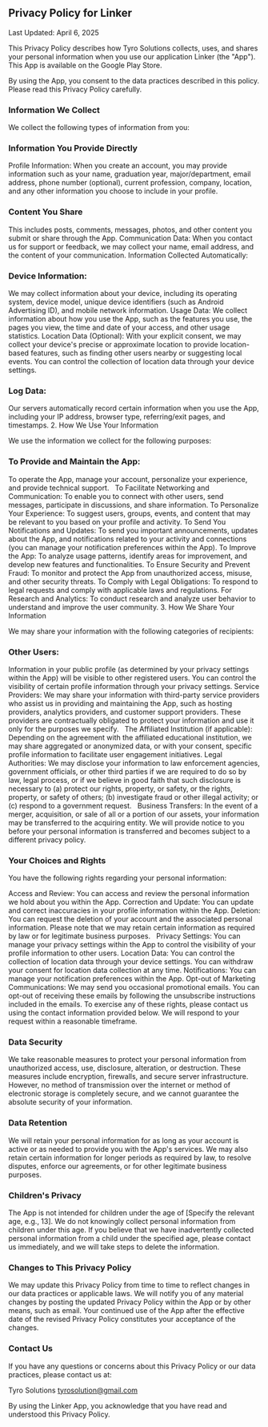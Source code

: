 Privacy Policy for Linker
-----------------------
Last Updated: April 6, 2025

This Privacy Policy describes how Tyro Solutions collects, uses, and shares your personal information when you use our application Linker (the "App"). This App is available on the Google Play Store.

By using the App, you consent to the data practices described in this policy. Please read this Privacy Policy carefully.

### Information We Collect

We collect the following types of information from you:

### Information You Provide Directly

Profile Information:
 When you create an account, you may provide information such as your name, graduation year, major/department, email address, phone number (optional), current profession, company, location, and any other information you choose to include in your profile.
### Content You Share
 This includes posts, comments, messages, photos, and other content you submit or share through the App.
Communication Data: When you contact us for support or feedback, we may collect your name, email address, and the content of your communication.
Information Collected Automatically:

### Device Information:
 We may collect information about your device, including its operating system, device model, unique device identifiers (such as Android Advertising ID), and mobile network information.
Usage Data: We collect information about how you use the App, such as the features you use, the pages you view, the time and date of your access, and other usage statistics.
Location Data (Optional): With your explicit consent, we may collect your device's precise or approximate location to provide location-based features, such as finding other users nearby or suggesting local events. You can control the collection of location data through your device settings.
### Log Data: 
Our servers automatically record certain information when you use the App, including your IP address, browser type, referring/exit pages, and timestamps.
2. How We Use Your Information

We use the information we collect for the following purposes:

### To Provide and Maintain the App:
 To operate the App, manage your account, personalize your experience, and provide technical support.   
To Facilitate Networking and Communication: To enable you to connect with other users, send messages, participate in discussions, and share information.
To Personalize Your Experience: To suggest users, groups, events, and content that may be relevant to you based on your profile and activity.
To Send You Notifications and Updates: To send you important announcements, updates about the App, and notifications related to your activity and connections (you can manage your notification preferences within the App).
To Improve the App: To analyze usage patterns, identify areas for improvement, and develop new features and functionalities.
To Ensure Security and Prevent Fraud: To monitor and protect the App from unauthorized access, misuse, and other security threats.
To Comply with Legal Obligations: To respond to legal requests and comply with applicable laws and regulations.
For Research and Analytics: To conduct research and analyze user behavior to understand and improve the user community.
3. How We Share Your Information

We may share your information with the following categories of recipients:

### Other Users:
Information in your public profile (as determined by your privacy settings within the App) will be visible to other registered users. You can control the visibility of certain profile information through your privacy settings.
Service Providers: We may share your information with third-party service providers who assist us in providing and maintaining the App, such as hosting providers, analytics providers, and customer support providers. These providers are contractually obligated to protect your information and use it only for the purposes we specify.   
The Affiliated Institution (if applicable): Depending on the agreement with the affiliated educational institution, we may share aggregated or anonymized data, or with your consent, specific profile information to facilitate user engagement initiatives.
Legal Authorities: We may disclose your information to law enforcement agencies, government officials, or other third parties if we are required to do so by law, legal process, or if we believe in good faith that such disclosure is necessary to (a) protect our rights, property, or safety, or the rights, property, or safety of others; (b) investigate fraud or other illegal activity; or (c) respond to a government request.   
Business Transfers: In the event of a merger, acquisition, or sale of all or a portion of our assets, your information may be transferred to the acquiring entity. We will provide notice to you before your personal information is transferred and becomes subject to a different privacy policy.   
### Your Choices and Rights

You have the following rights regarding your personal information:

Access and Review: You can access and review the personal information we hold about you within the App.
Correction and Update: You can update and correct inaccuracies in your profile information within the App.
Deletion: You can request the deletion of your account and the associated personal information. Please note that we may retain certain information as required by law or for legitimate business purposes.   
Privacy Settings: You can manage your privacy settings within the App to control the visibility of your profile information to other users.
Location Data: You can control the collection of location data through your device settings. You can withdraw your consent for location data collection at any time.
Notifications: You can manage your notification preferences within the App.
Opt-out of Marketing Communications: We may send you occasional promotional emails. You can opt-out of receiving these emails by following the unsubscribe instructions included in the emails.
To exercise any of these rights, please contact us using the contact information provided below. We will respond to your request within a reasonable timeframe.   

### Data Security

We take reasonable measures to protect your personal information from unauthorized access, use, disclosure, alteration, or destruction. These measures include encryption, firewalls, and secure server infrastructure. However, no method of transmission over the internet or method of electronic storage is completely secure, and we cannot guarantee the absolute security of your information.   

### Data Retention

We will retain your personal information for as long as your account is active or as needed to provide you with the App's services. We may also retain certain information for longer periods as required by law, to resolve disputes, enforce our agreements, or for other legitimate business purposes.   

### Children's Privacy

The App is not intended for children under the age of [Specify the relevant age, e.g., 13]. We do not knowingly collect personal information from children under this age. If you believe that we have inadvertently collected personal information from a child under the specified age, please contact us immediately, and we will take steps to delete the information.   

### Changes to This Privacy Policy

We may update this Privacy Policy from time to time to reflect changes in our data practices or applicable laws. We will notify you of any material changes by posting the updated Privacy Policy within the App or by other means, such as email. Your continued use of the App after the effective date of the revised Privacy Policy constitutes your acceptance of the changes.   

###  Contact Us

If you have any questions or concerns about this Privacy Policy or our data practices, please contact us at:   

Tyro Solutions
tyrosolution@gmail.com

By using the Linker App, you acknowledge that you have read and understood this Privacy Policy.
